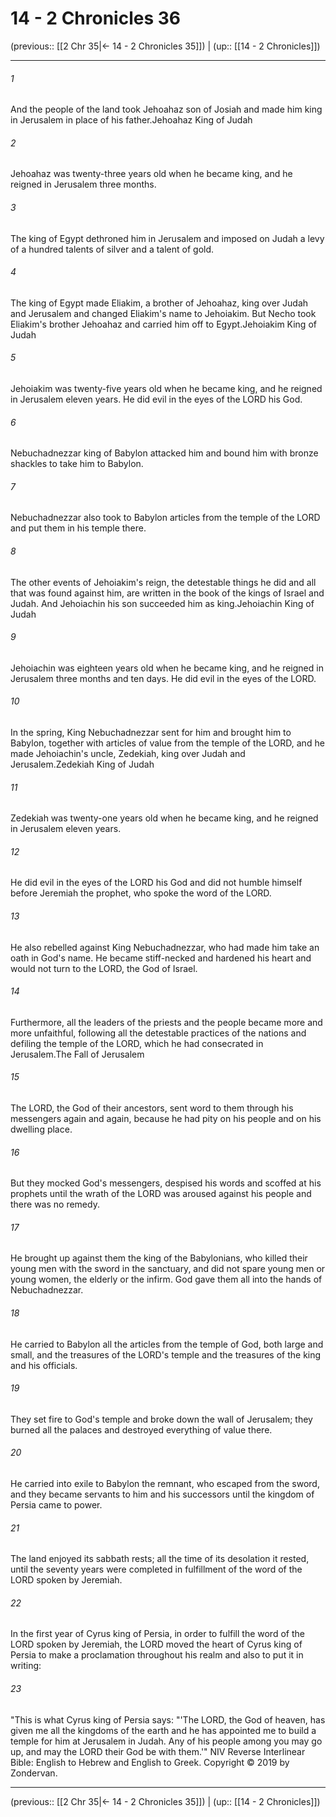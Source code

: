 # 14 - 2 Chronicles 36

(previous:: [[2 Chr 35|← 14 - 2 Chronicles 35]]) | (up:: [[14 - 2 Chronicles]])

***


###### 1 
And the people of the land took Jehoahaz son of Josiah and made him king in Jerusalem in place of his father.Jehoahaz King of Judah 

###### 2 
Jehoahaz was twenty-three years old when he became king, and he reigned in Jerusalem three months. 

###### 3 
The king of Egypt dethroned him in Jerusalem and imposed on Judah a levy of a hundred talents of silver and a talent of gold. 

###### 4 
The king of Egypt made Eliakim, a brother of Jehoahaz, king over Judah and Jerusalem and changed Eliakim's name to Jehoiakim. But Necho took Eliakim's brother Jehoahaz and carried him off to Egypt.Jehoiakim King of Judah 

###### 5 
Jehoiakim was twenty-five years old when he became king, and he reigned in Jerusalem eleven years. He did evil in the eyes of the LORD his God. 

###### 6 
Nebuchadnezzar king of Babylon attacked him and bound him with bronze shackles to take him to Babylon. 

###### 7 
Nebuchadnezzar also took to Babylon articles from the temple of the LORD and put them in his temple there. 

###### 8 
The other events of Jehoiakim's reign, the detestable things he did and all that was found against him, are written in the book of the kings of Israel and Judah. And Jehoiachin his son succeeded him as king.Jehoiachin King of Judah 

###### 9 
Jehoiachin was eighteen years old when he became king, and he reigned in Jerusalem three months and ten days. He did evil in the eyes of the LORD. 

###### 10 
In the spring, King Nebuchadnezzar sent for him and brought him to Babylon, together with articles of value from the temple of the LORD, and he made Jehoiachin's uncle, Zedekiah, king over Judah and Jerusalem.Zedekiah King of Judah 

###### 11 
Zedekiah was twenty-one years old when he became king, and he reigned in Jerusalem eleven years. 

###### 12 
He did evil in the eyes of the LORD his God and did not humble himself before Jeremiah the prophet, who spoke the word of the LORD. 

###### 13 
He also rebelled against King Nebuchadnezzar, who had made him take an oath in God's name. He became stiff-necked and hardened his heart and would not turn to the LORD, the God of Israel. 

###### 14 
Furthermore, all the leaders of the priests and the people became more and more unfaithful, following all the detestable practices of the nations and defiling the temple of the LORD, which he had consecrated in Jerusalem.The Fall of Jerusalem 

###### 15 
The LORD, the God of their ancestors, sent word to them through his messengers again and again, because he had pity on his people and on his dwelling place. 

###### 16 
But they mocked God's messengers, despised his words and scoffed at his prophets until the wrath of the LORD was aroused against his people and there was no remedy. 

###### 17 
He brought up against them the king of the Babylonians, who killed their young men with the sword in the sanctuary, and did not spare young men or young women, the elderly or the infirm. God gave them all into the hands of Nebuchadnezzar. 

###### 18 
He carried to Babylon all the articles from the temple of God, both large and small, and the treasures of the LORD's temple and the treasures of the king and his officials. 

###### 19 
They set fire to God's temple and broke down the wall of Jerusalem; they burned all the palaces and destroyed everything of value there. 

###### 20 
He carried into exile to Babylon the remnant, who escaped from the sword, and they became servants to him and his successors until the kingdom of Persia came to power. 

###### 21 
The land enjoyed its sabbath rests; all the time of its desolation it rested, until the seventy years were completed in fulfillment of the word of the LORD spoken by Jeremiah. 

###### 22 
In the first year of Cyrus king of Persia, in order to fulfill the word of the LORD spoken by Jeremiah, the LORD moved the heart of Cyrus king of Persia to make a proclamation throughout his realm and also to put it in writing: 

###### 23 
"This is what Cyrus king of Persia says: "'The LORD, the God of heaven, has given me all the kingdoms of the earth and he has appointed me to build a temple for him at Jerusalem in Judah. Any of his people among you may go up, and may the LORD their God be with them.'" NIV Reverse Interlinear Bible: English to Hebrew and English to Greek. Copyright © 2019 by Zondervan.

***

(previous:: [[2 Chr 35|← 14 - 2 Chronicles 35]]) | (up:: [[14 - 2 Chronicles]])
